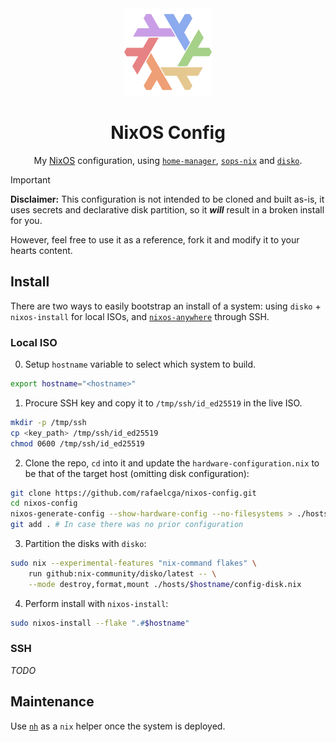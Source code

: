 <div align="center">
<img alt="NixOS" src="resources/splash/nix-snowflake-rainbow-pastel.svg" width="140px"/>

# NixOS Config
My [NixOS](https://nixos.org/) configuration, using
[`home-manager`](https://github.com/nix-community/home-manager),
[`sops-nix`](https://github.com/Mic92/sops-nix) and
[`disko`](https://github.com/nix-community/disko).

</div>

> [!IMPORTANT]
> **Disclaimer:** This configuration is not intended to be cloned and built as-is,
> it uses secrets and declarative disk partition, so it **_will_** result in a broken
> install for you.
>
> However, feel free to use it as a reference, fork it and modify it to your hearts
> content.

## Install

There are two ways to easily bootstrap an install of a system: using `disko` +
`nixos-install` for local ISOs, and
[`nixos-anywhere`](https://github.com/nix-community/nixos-anywhere) through SSH.

### Local ISO

0. Setup `hostname` variable to select which system to build.
```bash
export hostname="<hostname>"
```

1. Procure SSH key and copy it to `/tmp/ssh/id_ed25519` in the live ISO.
```bash
mkdir -p /tmp/ssh
cp <key_path> /tmp/ssh/id_ed25519
chmod 0600 /tmp/ssh/id_ed25519
```

2. Clone the repo, `cd` into it and update the `hardware-configuration.nix` to
be that of the target host (omitting disk configuration):
```bash
git clone https://github.com/rafaelcga/nixos-config.git
cd nixos-config
nixos-generate-config --show-hardware-config --no-filesystems > ./hosts/$hostname/hardware-configuration.nix
git add . # In case there was no prior configuration
```

3. Partition the disks with `disko`:
```bash
sudo nix --experimental-features "nix-command flakes" \
    run github:nix-community/disko/latest -- \
    --mode destroy,format,mount ./hosts/$hostname/config-disk.nix
```

4. Perform install with `nixos-install`:
```bash
sudo nixos-install --flake ".#$hostname"
```

### SSH

_TODO_

## Maintenance

Use [`nh`](https://github.com/nix-community/nh) as a `nix` helper once the system is deployed.
